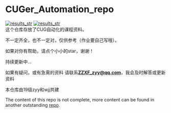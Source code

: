 # CUGer_Automation_repo
<div>
    <a href="https://space.bilibili.com/26375083?spm_id_from=333.1007.0.0"><img src="https://img.shields.io/badge/- 🗒️bilibili-blue" alt="results_str"></a>
    <a href="https://v.douyin.com/idncnTdy/ 9@5.com"><img src="https://img.shields.io/badge/- 🗒️抖音-blue" alt="results_str"></a>
     
</div>
这个仓库存放了CUG自动化的课程资料。

不一定齐全，也不一定对，仅供参考（作业要自己写哦）。

如果对你有帮助，请点个小小的star，谢谢！

持续更新中...

如果有疑问，或有急需的资料 请联系**ZZXF_zyy@qq.com**，我会及时解答或更新资料

本仓库由19级zyy和wjj共建

The content of this repo is not complete, more content can be found in another outstanding [repo](https://github.com/ZhengYinan-AIR/Course-Experiment-Code).